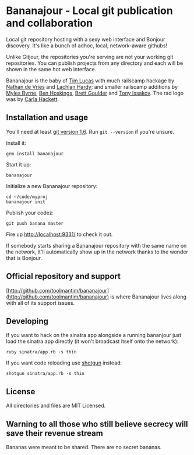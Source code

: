 Bananajour - Local git publication and collaboration
====================================================

Local git repository hosting with a sexy web interface and Bonjour discovery. It's like a bunch of adhoc, local, network-aware githubs!

Unlike Gitjour, the repositories you're serving are not your working git repositories. You can publish projects from any directory and each will be shown in the same hot web interface.

Bananajour is the baby of [Tim Lucas](http://toolmantim.com/) with much railscamp hackage by [Nathan de Vries](http://github.com/atnan) and [Lachlan Hardy](http://github.com/lachlanhardy); and smaller railscamp additions by [Myles Byrne](http://github.com/quackingduck), [Ben Hoskings](http://github.com/benhoskings), [Brett Goulder](http://github.com/brettgo1) and [Tony Issakov](https://github.com/tissak). The rad logo was by [Carla Hackett](http://carlahackettdesign.com/).

Installation and usage
----------------------

You'll need at least [git version 1.6](http://git-scm.com/). Run `git --version` if you're unsure.

Install it:

    gem install bananajour

Start it up:

    bananajour
    
Initialize a new Bananajour repository:

    cd ~/code/myproj
    bananajour init

Publish your codez:

    git push banana master

Fire up [http://localhost:9331/](http://localhost:9331/) to check it out.

If somebody starts sharing a Bananajour repository with the same name on the
network, it'll automatically show up in the network thanks to the wonder that is Bonjour.

Official repository and support
-------------------------------

[http://github.com/toolmantim/bananajour](http://github.com/toolmantim/bananajour) is where Bananajour lives along with all of its support issues.

Developing
----------

If you want to hack on the sinatra app alongside a running bananjour just load the sinatra app directly (it won't broadcast itself onto the network):

    ruby sinatra/app.rb -s thin

If you want code reloading use [shotgun](http://github.com/rtomayko/shotgun) instead:

    shotgun sinatra/app.rb -s thin

License
-------

All directories and files are MIT Licensed.

Warning to all those who still believe secrecy will save their revenue stream
-----------------------------------------------------------------------------
Bananas were meant to be shared. There are no secret bananas.
